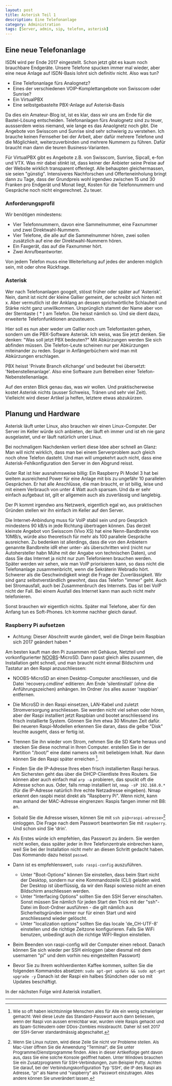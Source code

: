 ```yaml
---
layout: post
title: Asterisk Teil 1
description: Eine Telefonanlage
category: Administration
tags: [Server, admin, sip, telefon, asterisk]
---
```

## Eine neue Telefonanlage

ISDN wird per Ende 2017 eingestellt. Schon jetzt gibt es kaum noch brauchbare Endgeräte. Unsere Telefone spucken immer mal wieder, aber eine neue Anlage auf ISDN-Basis
lohnt sich definitiv nicht. Also was tun?

 * Eine Telefonanlage fürs Analognetz?
 * Eines der verschiedenen VOIP-Komplettangebote von Swisscom oder Sunrise?
 * Ein VirtualPBX
 * Eine selbstgebastelte PBX-Anlage auf Asterisk-Basis

Da dies ein Amateur-Blog ist, ist es klar, dass wir uns am Ende für die Bastel-Lösung entscheiden. Telefonanlagen fürs Analognetz sind zu teuer, aussserdem weiss
niemand, wie lange es das Anaolgnetz noch gibt. Die Angebote von Swisscom und Sunrise sind sehr schwierig zu verstehen. Ich brauche keinen Fernseher bei der Arbeit, aber dafür mehrere Telefone
und die Möglichkeit, weiterzuverbinden und mehrere Nummern zu führen. Dafür braucht man dann die teuren Business-Varianten.

Für VirtualPBX gibt es Angebote z.B. von Swisscom, Sunrise, Sipcall, e-fon und VTX. Was mir dabei stinkt ist, dass keiner der Anbieter seine Preise auf der Website wirklich transparent offenlegt.
Alle behaupten gleichermassen, sie seien "günstig". Intensiveres Nachforschen und Offerteneinholung bringt dann zu Tage, dass der Grundpreis wohl irgendwo zwischen 15 und 30 Franken pro Endgerät
und Monat liegt, Kosten für die Telefonnummern und Gespräche noch nicht eingerechnet. Zu teuer.



### Anforderungsprofil

Wir benötigen mindestens:

 * Vier Telefonnummern, davon eine Sammelnummer, eine Faxnummer und zwei Direktwahl-Nummern.
 * Vier Telefone, die alle auf die Sammelnummer hören, zwei sollen zusätzlich auf eine der Direktwahl-Nummern hören.
 * Ein Faxgerät, das auf die Faxnummer hört.
 * Zwei Anrufbeantworter.

Von jedem Telefon muss eine Weiterleitung auf jedes der anderen möglich sein, mit oder ohne Rückfrage.


### Asterisk

 Wer nach Telefonanlagen googelt, stösst früher oder später auf 'Asterisk'. Nein, damit ist nicht der kleine Gallier gemeint, der schreibt sich hinten mit x. Aber vermutlich ist der Anklang an dessen sprichwörtliche Schlauheit und Stärke nicht ganz unwillkommen. Ursprünglich stammt der Name aber von der Sterntaste ( * ) am Telefon. Die heisst nämlich so. Und sie dient dazu, erweiterte Telefonfunktionen anzusteuern.

 Hier soll es nun aber weder um Gallier noch um Telefontasten gehen, sondern um die PBX-Software Asterisk.
 Ich weiss, was Sie jetzt denken. Sie denken: "Was soll jetzt PBX  bedeuten?"
 Mit Abkürzungen werden Sie sich abfinden müssen. Die Telefon-Leute scheinen nur per Abkürzungen miteinander zu reden. Sogar in Anfängerbüchern wird man mit Abkürzungen erschlagen.

PBX heisst 'Private Branch eXchange' und bedeutet frei übersetzt: 'Nebenstellenanlage'. Also eine Software zum Betreiben einer Telefon-Nebenstellenanlage.

Auf den ersten Blick genau das, was wir wollen. Und praktischerweise kostet Asterisk nichts (ausser Schweiss, Tränen und sehr viel Zeit).
Vielleicht wird dieser Artikel ja helfen, letztere etwas abzukürzen.

## Planung und Hardware

Asterisk läuft unter Linux, also brauchen wir einen Linux-Computer. Der Server im Keller würde sich anbieten, der läuft eh immer und ist eh nie ganz ausgelastet, und er läuft natürlich unter Linux.

Bei nochmaligem Nachdenken verliert diese Idee aber schnell an Glanz: Man will nicht wirklich, dass man bei einem Serverproblem auch gleich noch ohne Telefon dasteht. Und man will umgekehrt auch nicht, dass eine Asterisk-Fehlkonfiguration den Server in den Abgrund reisst.

Guter Rat ist hier ausnahmsweise billig: Ein Raspberry Pi Model 3 hat bei weitem ausreichend Power für eine Anlage mit bis zu ungefähr 10 parallelen Gesprächen. Er hat alle Anschlüsse, die man braucht, er ist billig, leise und mit einem Verbrauch von unter 4 Watt auch sparsam. Und da er sehr einfach aufgebaut ist, gilt er allgemein auch als zuverlässig und langlebig.

Der Pi kommt irgendwo ans Netzwerk, eigentlich egal wo, aus praktischen Gründen stellen wir ihn einfach im Keller auf den Server.

Die Internet-Anbindung muss für VoIP stabil sein und pro Gespräch mindestens 90 kB/s in jede Richtung übertragen können.
Das derzeit kleinste Angebot von Swisscom (Vivo XS) hat eine Nenn-Bandbreite von 10MB/s, würde also theoretisch für mehr als 100 parallele Gespräche ausreichen. Zu bedenken ist allerdings, dass die von den Anbietern genannte Bandbreite idR eher unter- als überschritten wird (nicht nur Autohersteller habn Mühe mit der Angabe von technischen Daten), und dass Sie das Internet ja nicht nur zum Telefonieren brauchen werden. Später werden wir sehen, wie man VoIP priorisieren kann, so dass nicht die Telefonanlage zusammenbricht, wenn die Sekräterin Webradio hört.
Schwerer als die Geschwindigkeit wiegt die Frage der Zuverlässigkeit. Wir sind ganz selbstverständlich gewohnt, dass das Telefon "immer" geht. Auch bei Stromausfall, auch bei Zusammenbruch des Internets. Das ist bei VoIP nicht der Fall. Bei einem Ausfall des Internet kann man auch nicht mehr telefonieren.

Sonst brauchen wir eigentlich nichts. Später mal Telefone, aber für den Anfang tun es Soft-Phones. Ich komme nachher gleich darauf.

### Raspberry Pi aufsetzen

* Achtung: Dieser Abschnitt wurde gändert, weil die Dinge beim Raspbian sich 2017 geändert haben *


Am besten kauft man den Pi zusammen mit Gehäuse, Netzteil und vorkonfigurierter <abbr title="New Out Of the Box Software">NOOBS</abbr>-MicroSD. Dann passt gleich alles zusammen, die Installation geht schnell, und man braucht nicht einmal Bildschirm und Tastatur an den Raspi anzuschliessen:

 * NOOBS-MicroSD an einen Desktop-Computer anschliessen, und die Datei 'recovery.cmdline' editieren: Am Ende 'silentinstall' (ohne die Anführungszeichen) anhängen. Im Ordner /os alles ausser 'raspbian' entfernen.
 * Die MicroSD in den Raspi einsetzen, LAN-Kabel und zuletzt Stromversorgung anschliessen. Sie werden nicht viel sehen oder hören, aber der Raspi installiert jetzt Raspbian und bootet anschliessend ins frisch installierte System. Gönnen Sie ihm etwa 30 Minuten Zeit dafür. Bei neueren Raspi-Modellen erkennen Sie daran, dass die gelbe "Disk" leuchte ausgeht, dass er fertig ist.
 * Trennen Sie ihn wieder vom Strom, nehmen Sie die SD Karte heraus und stecken Sie diese nochmal in Ihren Computer. erstellen Sie in der Partition "/boot/" eine datei namens ssh mit beliebigem Inhalt. Nur dann können Sie den Raspi später erreichen [^1].
 * Finden Sie die IP-Adresse Ihres eben frisch installierten Raspi heraus. Am Sichersten geht das über die DHCP-Clientliste Ihres Routers. Sie können aber auch einfach mal `arp -a` probieren, das spuckt oft die Adresse schon aus. Oder, falls nmap installiert ist, `nmap -sP 192.168.0.*` (für die IP-Adresse natürlich Ihre echte Netzadresse eingeben). Nmap erkennt den raspbi meist direkt als "Raspberry Pi". Wenn nicht, kann man anhand der MAC-Adresse eingrenzen: Raspis fangen immer mit B8: an.
 * Sobald Sie die Adresse wissen, können Sie mit `ssh pi@<raspi-adresse>`[^2] einloggen. Die Frage nach dem Passwort beantworten Sie mit `raspberry`. Und schon sind Sie 'drin'.
 * Als Erstes würde ich empfehlen, das Passwort zu ändern. Sie werden nicht wollen, dass später jeder in Ihre Telefonzentrale einbrechen kann, weil Sie bei der Installation nicht mehr an diesen Schritt gedacht haben. Das Kommando dazu heisst `passwd`.
 * Dann ist es empfehlenswert, `sudo raspi-config` auszuführen.
    * Unter "Boot-Options" können Sie einstellen, dass beim Start nicht der Desktop, sondern nur eine Kommandozeile (CLI) geladen wird. Der Desktop ist überflüssig, da wir den Raspi sowieso nicht an einen Bildschirm anschliessen werden.
    * Unter "Interfacing Options" sollten Sie den SSH Server einschalten. Sonst müssen Sie nämlich für jeden Start den Trick mit der "ssh"-Datei im Boot-Ordner ausführen - die gilt nämlich aus Sicherheitsgründen immer nur für einen Start und wird anschliessend wieder gelöscht.
    * Unter  "localization options" sollten Sie das locale 'de_CH-UTF-8' einstellen und die richtige Zeitzone konfigurieren. Falls Sie WiFi benutzen, unbedingt auch die richtige WIFI-Region einstellen.

* Beim Beenden von raspi-config will der Computer einen reboot. Danach können Sie sich wieder per SSH einloggen (aber diesmal mit dem usernamen "pi" und dem vorhin neu eingestellten Passwort)
* Bevor Sie zu Ihrem wohlverdienten Kaffee kommen, sollten Sie die folgenden Kommandos absetzen: `sudo apt-get update && sudo apt-get upgrade -y` Danach ist der Raspi ein halbes Stündchen oder so mit Updates beschäftigt.

 In der nächsten Folge wird Asterisk installiert.


_ _ _
[^1]: <span style="font-size: small">Wie so oft haben leichtsinnige Menschen alles für Alle ein wenig schwieriger gemacht: Weil diese Leute das Standard-Passwort auch dann beliessen, wenn der Raspi von aussen erreichbar war, wurden viele Raspis gehackt und als Spam-Schleudern oder DDos-Zombies missbraucht. Daher ist seit 2017 der SSH-Server standardmässig abgeschaltet.</span>

[^2]: <span style="font-size: small">Wenn Sie Linux nutzen, wird diese Zeile Sie nicht vor Probleme stellen. Als Mac-User öffnen Sie die Anwendung "Terminal", die Sie unter Programme/Dienstprogramme finden. Alles in dieser Artikelfolge geht davon aus, dass Sie eine solche Konsole geöffnet haben. Unter Windows brauchen Sie ein Zusatzprogramm für SSH-Verbindungen, zum Beispiel Putty. Achten Sie darauf, bei der Verbindungskonfiguration Typ 'SSH', die IP des Raspi als Adresse, "pi" als Name und "raspberry" als Passwort einzutragen. Alles andere können Sie unverändert lassen.</span>
